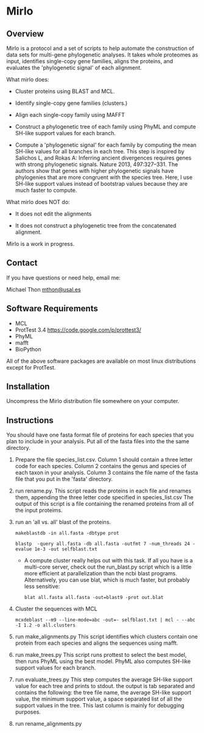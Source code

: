 Mirlo
=====

Overview
--------

Mirlo is a protocol and a set of scripts to help automate the construction
of data sets for  multi-gene phylogenetic analyses. It takes whole
proteomes as input, identifies single-copy gene families, aligns the
proteins, and evaluates the 'phylogenetic signal' of each alignment.

What mirlo does:

* Cluster proteins using BLAST and MCL.

* Identify single-copy gene families (clusters.)

* Align each single-copy family using MAFFT

* Construct a phylogenetic tree of each family using PhyML and compute
SH-like support values for each branch.

* Compute a 'phylogenetic signal' for each family by computing the mean
SH-like values for all branches in each tree. This step is inspired by
Salichos L, and Rokas A: Inferring ancient divergences requires genes
with strong phylogenetic signals. Nature 2013, 497:327–331. The authors
show that genes with higher phylogenetic signals have phylogenies that
are more congruent with the species tree. Here, I use SH-like support
values instead of bootstrap values because they are much faster to
compute.

What mirlo does NOT do:

* It does not edit the alignments

* It does not construct a phylogenetic tree from the concatenated
alignment.

Mirlo is a work in progress.

Contact
-------

If you have questions or need help, email me:

Michael Thon mthon@usal.es


Software Requirements
---------------------

- MCL 
- ProtTest 3.4 https://code.google.com/p/prottest3/
- PhyML
- mafft
- BioPython

All of the above software packages are available on most linux
distributions except for ProtTest.

Installation
------------

Uncompress the Mirlo distribution file somewhere on your computer.

Instructions
------------

You should have one fasta format file of proteins for each species that
you plan to include in your analysis. Put all of the fasta files into
the the same directory.

1. Prepare the file species_list.csv. Column 1 should contain a three
letter code for each species. Column 2 contains the genus and species of
each taxon in your analysis.  Column 3 contains the file name of the
fasta file that you put in the 'fasta' directory.

1. run rename.py.  This script reads the proteins in each file and
renames them, appending the three letter code specified in
species_list.csv The output of this script is a file containing the
renamed proteins from all of the input proteims.

1. run an 'all vs. all' blast of the proteins.

    `makeblastdb -in all.fasta -dbtype prot`

    `blastp  -query all.fasta -db all.fasta -outfmt 7 -num_threads 24
    -evalue 1e-3 -out selfblast.txt`

    * A compute cluster really helps out with this task. If all you have
    is a multi-core server, check out the run_blast.py script which is a
    little more efficient at parallelization than the ncbi blast
    programs. Alternatively, you can use blat, which is much faster, but
    probably less sensitive:

        `blat all.fasta all.fasta -out=blast9 -prot out.blat`

1. Cluster the sequences with MCL

    `mcxdeblast --m9 --line-mode=abc -out=- selfblast.txt | mcl - --abc
    -I 1.2 -o all.clusters`

1. run make_alignments.py This script identifies which clusters contain
one protein from each species and aligns the sequences using mafft.

1. run make_trees.py This script runs prottest to select the best model,
then runs PhyML using the best model. PhyML also computes SH-like
support values for each branch.

1. run evaluate_trees.py This step computes the average SH-like support
value for each tree and prints to stdout. the output is tab separated
and contains the following: the tree file name, the average SH-like
support value, the minimum support value, a space separated list of all
the support values in the tree. This last column is mainly for debugging
purposes.

1. run rename_alignments.py

